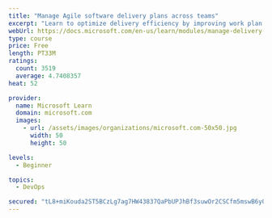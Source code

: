 ```yaml
---
title: "Manage Agile software delivery plans across teams"
excerpt: "Learn to optimize delivery efficiency by improving work plan visibility across teams."
webUrl: https://docs.microsoft.com/en-us/learn/modules/manage-delivery-plans/
type: course
price: Free
length: PT33M
ratings:
  count: 3519
  average: 4.7408357
heat: 52

provider:
  name: Microsoft Learn
  domain: microsoft.com
  images:
    - url: /assets/images/organizations/microsoft.com-50x50.jpg
      width: 50
      height: 50

levels:
  - Beginner

topics:
  - DevOps

secured: "tL8+miKouda2ST5BCzLg7ag7HW43837QaPbUPJhBf3suwOr2CSCfm5mswB6y0EeCk2vZA6vZ9sVgPRShkQDJTOlXZt2I84jpK+qrvOG3vlQS2Wm3qon+6mdtkMwjsehaXPgKzYUCx11W0/GvklT6LAGPqas8m9k35K8rqY0VBnSf21zDywtjqGdaeq+rLq9ecPwShEVmfXen4zf2V0P+cGj2nGE5/y8h+yLgi20JmFCIdUWRvZNqcFXJuQPb8jDjv0lwmXXTU0jGyn3hBHyjJ78/VWmg0EssZSnds5yaeVYE63u9nozm5Ek1NBtFjI4gVyWVHa6DWlAxTix2csKcCPGMD9x0daK8BsaJNkHS3lPQp7ughU6w+i4kGD5QGzgS8YwtdkggKbtsa4YH5stqwpptFxqF66TvTgzHhVgl5F4=;Nv76mGEtUUveoe3pR1qIkQ=="
---
```


